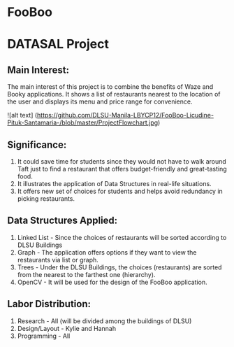 # FooBoo
# DATASAL Project

## Main Interest:
The main interest of this project is to combine the benefits of Waze and Booky applications. It shows a list of restaurants nearest to the location of the user and displays its menu and price range for convenience.

 ![alt text] (https://github.com/DLSU-Manila-LBYCP12/FooBoo-Licudine-Pituk-Santamaria-/blob/master/ProjectFlowchart.jpg)

## Significance:
1. It could save time for students since they would not have to walk around Taft just to find a restaurant that offers budget-friendly and great-tasting food. 
2. It illustrates the application of Data Structures in real-life situations.
3. It offers new set of choices for students and helps avoid redundancy in picking restaurants. 

## Data Structures Applied:
1. Linked List - Since the choices of restaurants will be sorted according to DLSU Buildings
2. Graph - The application offers options if they want to view the restaurants via list or graph.
3. Trees - Under the DLSU Buildings, the choices (restaurants) are sorted from the nearest to the farthest one (hierarchy).
4. OpenCV - It will be used for the design of the FooBoo application.

## Labor Distribution:
1. Research - All (will be divided among the buildings of DLSU)
2. Design/Layout - Kylie and Hannah
3. Programming - All

